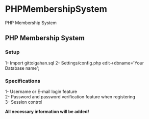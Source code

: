 # PHPMembershipSystem
PHP Membership System 

<h2> PHP Membership System </h2>
<h3> Setup </h3>
1- Import gittolgahan.sql
2- Settings/config.php edit->dbname='Your Database name';

<h3>Specifications </h3>
1- Username or E-mail login feature <br>
2- Password and password verification feature when registering <br>
3- Session control <br>


<b>All necessary information will be added! </b>


